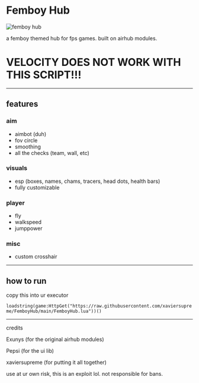 # Femboy Hub

![femboy hub](https://media4.giphy.com/media/v1.Y2lkPTc5MGI3NjExcGVhbG5uNzJ6cjVyNnVqcXNnaWpoYXlwNWQwOGRiZ3JxMDJuOGY0NSZlcD12MV9pbnRlcm5hbF9naWZfYnlfaWQmY3Q9Zw/DrVjQ8hHzFiOJ1CKvg/giphy.gif)

a femboy themed hub for fps games. built on airhub modules.

# VELOCITY DOES NOT WORK WITH THIS SCRIPT!!!

---

## features

### aim
- aimbot (duh)
- fov circle
- smoothing
- all the checks (team, wall, etc)

### visuals
- esp (boxes, names, chams, tracers, head dots, health bars)
- fully customizable

### player
- fly
- walkspeed
- jumppower

### misc
- custom crosshair

---

## how to run
copy this into ur executor


``loadstring(game:HttpGet("https://raw.githubusercontent.com/xaviersupreme/FemboyHub/main/FemboyHub.lua"))()``

---

credits

Exunys (for the original airhub modules)

Pepsi (for the ui lib)

xaviersupreme (for putting it all together)

use at ur own risk, this is an exploit lol. not responsible for bans.
